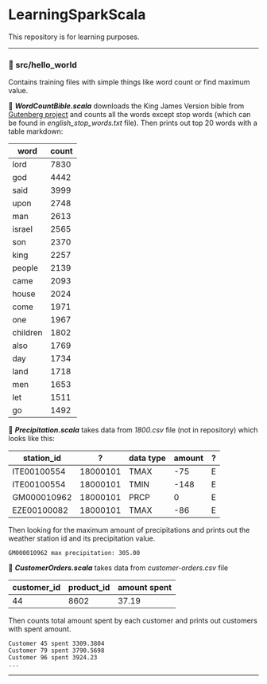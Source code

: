 # LearningSparkScala

This repository is for learning purposes.

----
### 📁 src/hello_world

Contains training files with simple things like word count or find maximum value.

  📄 *__WordCountBible.scala__* downloads the King James Version bible from [Gutenberg project](http://gutenberg.org) and counts all the words except stop words (which can be found in _english_stop_words.txt_ file). Then prints out top 20 words with a table markdown:
 
 | word | count |
|------|-------|
|lord | 7830|
|god | 4442|
|said | 3999|
|upon | 2748|
|man | 2613|
|israel | 2565|
|son | 2370|
|king | 2257|
|people | 2139|
|came | 2093|
|house | 2024|
|come | 1971|
|one | 1967|
|children | 1802|
|also | 1769|
|day | 1734|
|land | 1718|
|men | 1653|
|let | 1511|
|go | 1492|

📄 *__Precipitation.scala__* takes data from _1800.csv_ file (not in repository) which looks like this:

|station_id|?|data type|amount|?|
|---|---|---|---|---|
|ITE00100554|	18000101|	TMAX|	-75		|	E|	
|ITE00100554|	18000101|	TMIN|	-148	|		E|	
|GM000010962|	18000101|	PRCP|	0		|	E	|
|EZE00100082|	18000101|	TMAX|	-86|			E|	

Then looking for the maximum amount of precipitations and prints out the weather station id and its precipitation value.

```
GM000010962 max precipitation: 305.00
```

📄 *__CustomerOrders.scala__* takes data from _customer-orders.csv_ file 

|customer_id|product_id|amount spent|
|---|---|---|
|44|8602|37.19|

Then counts total amount spent by each customer and prints out customers with spent amount.

```
Customer 45 spent 3309.3804
Customer 79 spent 3790.5698
Customer 96 spent 3924.23
...
```

-----
